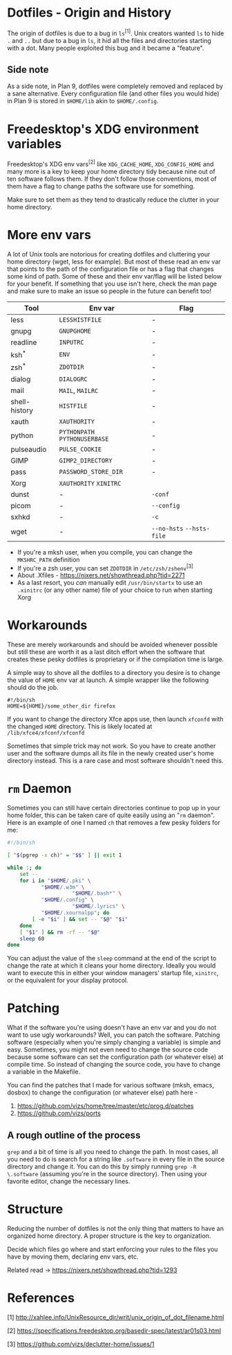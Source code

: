 # Dotfiles - Origin and History
The origin of dotfiles is due to a bug in `ls`<sup>[1]</sup>. Unix creators wanted
`ls` to hide `.` and `..` but due to a bug in `ls`, it hid all the files
and directories starting with a dot.
Many people exploited this bug and it became a "feature".

## Side note
As a side note, in Plan 9, dotfiles were completely removed and replaced
by a sane alternative. Every configuration file (and other files you would hide)
in Plan 9 is stored in `$HOME/lib` akin to `$HOME/.config`.

# Freedesktop's XDG environment variables
Freedesktop's XDG env vars<sup>[2]</sup> like `XDG_CACHE_HOME`,
`XDG_CONFIG_HOME` and many more is a key to keep
your home directory tidy because nine out of ten
software follows them. If they don't follow those
conventions, most of them have a flag to change
paths the software use for something.

Make sure to set them as they tend to drastically reduce
the clutter in your home directory.

# More env vars
A lot of Unix tools are notorious for creating dotfiles and cluttering your
home directory (wget, less for example). But most of these read an env var
that points to the path of the configuration file or has a flag that
changes some kind of path. Some of these and their
env var/flag will be listed below for your benefit. If something that you use
isn't here, check the man page and make sure to make an issue so people
in the future can benefit too!

| Tool                  | Env var                       | Flag                      |
|-----------------------|-------------------------------|---------------------------|
| less                  | `LESSHISTFILE`                | -                         |
| gnupg                 | `GNUPGHOME`                   | -                         |
| readline              | `INPUTRC`                     | -                         |
| ksh<sup>*</sup>       | `ENV`                         | -                         |
| zsh<sup>*</sup>       | `ZDOTDIR`                     | -                         |
| dialog                | `DIALOGRC`                    | -                         |
| mail                  | `MAIL`, `MAILRC`              | -                         |
| shell-history         | `HISTFILE`                    | -                         |
| xauth                 | `XAUTHORITY`                  | -                         |
| python                | `PYTHONPATH` `PYTHONUSERBASE` | -                         |
| pulseaudio            | `PULSE_COOKIE`                | -                         |
| GIMP                  | `GIMP2_DIRECTORY`             | -                         |
| pass                  | `PASSWORD_STORE_DIR`          | -                         |
| Xorg                  | `XAUTHORITY` `XINITRC`        |                           |
| dunst                 | -                             | `-conf`                   |
| picom                 | -                             | `--config`                |
| sxhkd                 | -                             | `-c`                      |
| wget                  | -                             | `--no-hsts` `--hsts-file` |

- If you're a mksh user, when you compile, you can change the `MKSHRC_PATH` definition
- If you're a zsh user, you can set `ZDOTDIR` in `/etc/zsh/zshenv`<sup>[3]</sup>
- About .Xfiles - https://nixers.net/showthread.php?tid=2271
- As a last resort, you *can* manually edit `/usr/bin/startx` to use an `.xinitrc` (or any other name) file of your choice to run when starting Xorg

# Workarounds
These are merely workarounds and should be avoided whenever possible
but still these are worth it as a last ditch effort when the software
that creates these pesky dotfiles is proprietary or if the compilation
time is large.

A simple way to shove all the dotfiles to a directory you desire is
to change the value of `HOME` env var at launch. A simple wrapper
like the following should do the job.

```
#!/bin/sh
HOME=${HOME}/some_other_dir firefox
```

If you want to change the directory Xfce apps use, then launch
`xfconfd` with the changed `HOME` directory. This is likely located
at `/lib/xfce4/xfconf/xfconfd`

Sometimes that simple trick may not work. So you have
to create another user and the software dumps all its file in the newly created
user's home directory instead. This is a rare case and most software
shouldn't need this.

# `rm` Daemon

Sometimes you can still have certain directories continue to pop up in your home folder, this can be taken care of quite easily using an "`rm` daemon". Here is an example of one I named `ch` that removes a few pesky folders for me:

```sh
#!/bin/sh

[ "$(pgrep -x ch)" = "$$" ] || exit 1

while :; do
	set --
	for i in "$HOME/.pki" \
           "$HOME/.w3m" \
					 "$HOME/.bash*" \
           "$HOME/.config" \
					 "$HOME/.lyrics" \
           "$HOME/.xournalpp"; do
		[ -e "$i" ] && set -- "$@" "$i"
	done
	[ "$1" ] && rm -rf -- "$@"
	sleep 60
done
```

You can adjust the value of the `sleep` command at the end of the script to change the rate at which it cleans your home directory. Ideally you would want to execute this in either your window managers' startup file, `xinitrc`, or the equivalent for your display protocol.

# Patching
What if the software you're using doesn't have an env var and you do not want to use
ugly workarounds? Well, you can patch the software. Patching
software (especially when you're simply changing a variable) is simple and easy.
Sometimes, you might not even need to change the source code because
some software can set the configuration path (or whatever else) at
compile time. So instead of changing the source code, you have to change a
variable in the Makefile.

You can find the patches that I made for various software (mksh, emacs, dosbox) to change
the configuration (or whatever else) path here -
1. https://github.com/vizs/home/tree/master/etc/prog.d/patches
2. https://github.com/vizs/ports

## A rough outline of the process
`grep` and a bit of time is all you need to change the path. In most cases, all
you need to do is search for a string like `.software` in every file in the
source directory and change it. You can do this by simply running
`grep -R \.software` (assuming you're in the source directory). Then using your
favorite editor, change the necessary lines.

# Structure
Reducing the number of dotfiles is not the only
thing that matters to have an organized home directory.
A proper structure is the key to organization.

Decide which files go where and start enforcing your
rules to the files you have by moving them, declaring
env vars, etc.

Related read -> https://nixers.net/showthread.php?tid=1293

# References
[1] http://xahlee.info/UnixResource_dir/writ/unix_origin_of_dot_filename.html

[2] https://specifications.freedesktop.org/basedir-spec/latest/ar01s03.html

[3] https://github.com/vizs/declutter-home/issues/1
